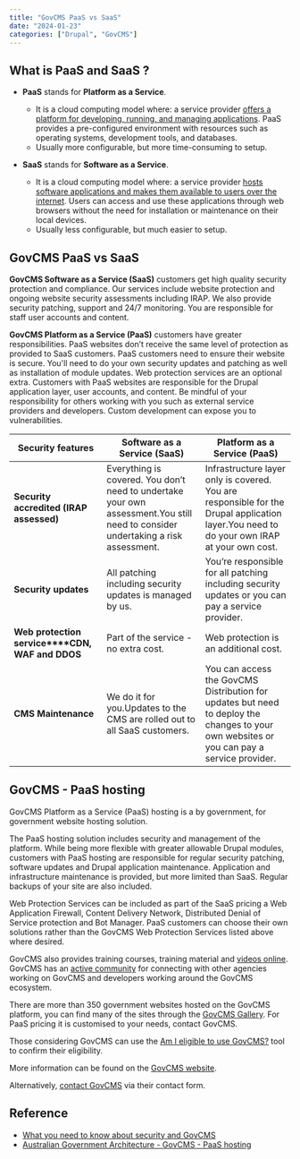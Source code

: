 ```yaml
---
title: "GovCMS PaaS vs SaaS"
date: "2024-01-23"
categories: ["Drupal", "GovCMS"]
---
```


## What is PaaS and SaaS ?
-   **PaaS** stands for **Platform as a Service**.
    -   It is a cloud computing model where: a service provider <u>offers a platform for developing, running, and managing applications</u>. PaaS provides a pre-configured environment with resources such as operating systems, development tools, and databases.
    -   Usually more configurable, but more time-consuming to setup.

-   **SaaS** stands for **Software as a Service**.
    -   It is a cloud computing model where: a service provider <u>hosts software applications and makes them available to users over the internet</u>. Users can access and use these applications through web browsers without the need for installation or maintenance on their local devices.
    -   Usually less configurable, but much easier to setup.



## GovCMS PaaS vs SaaS

**GovCMS Software as a Service (SaaS)** customers get high quality security protection and compliance. Our services include website protection and ongoing website security assessments including IRAP. We also provide security patching, support and 24/7 monitoring. You are responsible for staff user accounts and content.

**GovCMS Platform as a Service (PaaS)** customers have greater responsibilities. PaaS websites don’t receive the same level of protection as provided to SaaS customers. PaaS customers need to ensure their website is secure. You'll need to do your own security updates and patching as well as installation of module updates. Web protection services are an optional extra. Customers with PaaS websites are responsible for the Drupal application layer, user accounts, and content. Be mindful of your responsibility for others working with you such as external service providers and developers. Custom development can expose you to vulnerabilities.



| **Security features**                           | **Software as a Service (SaaS)**                             | **Platform as a Service (PaaS)**                             |
| ----------------------------------------------- | ------------------------------------------------------------ | ------------------------------------------------------------ |
| **Security accredited (IRAP assessed)**         | Everything is covered. You don’t need to undertake your own assessment.You still need to consider undertaking a risk assessment. | Infrastructure layer only is covered. You are responsible for the Drupal application layer.You need to do your own IRAP at your own cost. |
| **Security updates**                            | All patching including security updates is managed by us.    | You’re responsible for all patching including security updates or you can pay a service provider. |
| **Web protection service****CDN, WAF and DDOS** | Part of the service - no extra cost.                         | Web protection is an additional cost.                        |
| **CMS Maintenance**                             | We do it for you.Updates to the CMS are rolled out to all SaaS customers. | You can access the GovCMS Distribution for updates but need to deploy the changes to your own websites or you can pay a service provider. |



## GovCMS - PaaS hosting

GovCMS Platform as a Service (PaaS) hosting is a by government, for government website hosting solution.

The PaaS hosting solution includes security and management of the platform. While being more flexible with greater allowable Drupal modules, customers with PaaS hosting are responsible for regular security patching, software updates and Drupal application maintenance. Application and infrastructure maintenance is provided, but more limited than SaaS. Regular backups of your site are also included.

Web Protection Services can be included as part of the SaaS pricing a Web Application Firewall, Content Delivery Network, Distributed Denial of Service protection and Bot Manager. PaaS customers can choose their own solutions rather than the GovCMS Web Protection Services listed above where desired.

GovCMS also provides training courses, training material and [videos online](https://www.govcms.gov.au/training). GovCMS has an [active community](https://www.govcms.gov.au/support/govcms-community) for connecting with other agencies working on GovCMS and developers working around the GovCMS ecosystem.

There are more than 350 government websites hosted on the GovCMS platform, you can find many of the sites through the [GovCMS Gallery](https://www.govcms.gov.au/gallery). For PaaS pricing it is customised to your needs, contact GovCMS.

Those considering GovCMS can use the [Am I eligible to use GovCMS?](https://www.govcms.gov.au/support/am-i-eligible-use-govcms) tool to confirm their eligibility.

More information can be found on the [GovCMS website](https://www.govcms.gov.au/).

Alternatively, [contact GovCMS](https://www.govcms.gov.au/contact-us) via their contact form.






## Reference

-   [What you need to know about security and GovCMS](https://www.govcms.gov.au/support/security#:~:text=GovCMS%20Platform%20as%20a%20Service,as%20installation%20of%20module%20updates.)
-   [Australian Government Architecture - GovCMS - PaaS hosting](https://architecture.digital.gov.au/govcms-paas-hosting)